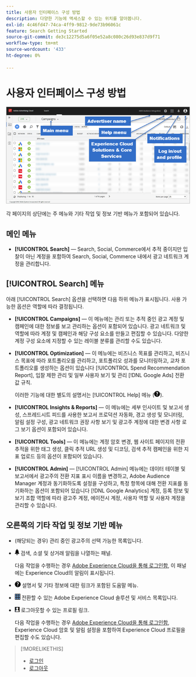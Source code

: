 ```yaml
---
title: 사용자 인터페이스 구성 방법
description: 다양한 기능에 액세스할 수 있는 위치를 알아봅니다.
exl-id: 4c46fd47-74ca-4ff9-9812-9de73b96061c
feature: Search Getting Started
source-git-commit: de3c12275d5a6f05e52a8c080c26d93e837d9f71
workflow-type: tm+mt
source-wordcount: '433'
ht-degree: 0%

---
```


# 사용자 인터페이스 구성 방법

![사용자 인터페이스](/help/search-social-commerce/assets/ui.png "사용자 인터페이스")

각 페이지의 상단에는 주 메뉴와 기타 작업 및 정보 기반 메뉴가 포함되어 있습니다.

## 메인 메뉴

* **[!UICONTROL Search]** — Search, Social, Commerce에서 추적 중이지만 입찰이 아닌 계정을 포함하여 Search, Social, Commerce 내에서 광고 네트워크 계정을 관리합니다.

## [!UICONTROL Search] 메뉴

아래 [!UICONTROL Search] 옵션을 선택하면 다음 하위 메뉴가 표시됩니다. 사용 가능한 옵션은 역할에 따라 결정됩니다.

* **[!UICONTROL Campaigns]** — 이 메뉴에는 관리 또는 추적 중인 광고 계정 및 캠페인에 대한 정보를 보고 관리하는 옵션이 포함되어 있습니다. 광고 네트워크 및 역할에 따라 계정 및 캠페인과 해당 구성 요소를 만들고 편집할 수 있습니다. 다양한 계정 구성 요소에 지정할 수 있는 레이블 분류를 관리할 수도 있습니다.

* **[!UICONTROL Optimization]** — 이 메뉴에는 비즈니스 목표를 관리하고, 비즈니스 목표에 따라 포트폴리오를 관리하고, 포트폴리오 성과를 모니터링하고, 교차 포트폴리오를 생성하는 옵션이 있습니다 [!UICONTROL Spend Recommendation Report], 입찰 제한 관리 및 일부 사용자 보기 및 관리 [!DNL Google Ads] 전환 값 규칙.

  이러한 기능에 대한 별도의 설명서는 [!UICONTROL Help] 메뉴 (![도움말 메뉴](/help/search-social-commerce/assets/help-main-menu.png "도움말 메뉴")).

* **[!UICONTROL Insights & Reports]** — 이 메뉴에는 세부 인사이트 및 보고서 생성, 스프레드시트 피드를 사용한 보고서 프로덕션 자동화, 경고 생성 및 모니터링, 알림 설정 구성, 광고 네트워크 권장 사항 보기 및 광고주 계정에 대한 변경 사항 로그 보기 옵션이 포함되어 있습니다.

* **[!UICONTROL Tools]** — 이 메뉴에는 계정 암호 변경, 웹 사이트 페이지의 전환 추적을 위한 태그 생성, 클릭 추적 URL 생성 및 디코딩, 검색 추적 캠페인을 위한 지표 업로드 등의 옵션이 포함되어 있습니다.

* **[!UICONTROL Admin]** — [!UICONTROL Admin] 메뉴에는 데이터 테이블 및 보고서에서 광고주의 전환 지표 표시 이름을 변경하고, Adobe Audience Manager 계정과 동기화하도록 설정을 구성하고, 특정 항목에 대해 전환 지표를 동기화하는 옵션이 포함되어 있습니다 [!DNL Google Analytics] 계정, 등록 정보 및 보기 조합 역할에 따라 광고주 계정, 에이전시 계정, 사용자 역할 및 사용자 계정을 관리할 수 있습니다.

## 오른쪽의 기타 작업 및 정보 기반 메뉴

* (해당되는 경우) 관리 중인 광고주의 선택 가능한 목록입니다.

* ![경고 알림](/help/search-social-commerce/assets/notifications-panel.png "경고 알림") 검색, 소셜 및 상거래 알림을 나열하는 패널.

  다음 작업을 수행하는 경우 [Adobe Experience Cloud을 통해 로그인함](log-in.md), 이 패널에는 Experience Cloud의 알림이 표시됩니다.

* ![도움말 메뉴](/help/search-social-commerce/assets/help-main-menu.png "도움말 메뉴") 설명서 및 기타 정보에 대한 링크가 포함된 도움말 메뉴.

* ![솔루션 전환기](/help/search-social-commerce/assets/menu-icon.png "솔루션 전환기") 전환할 수 있는 Adobe Experience Cloud 솔루션 및 서비스 목록입니다.

* ![사용자 프로필](/help/search-social-commerce/assets/user-profile.png "사용자 프로필") 로그아웃할 수 있는 프로필 링크.

  다음 작업을 수행하는 경우 [Adobe Experience Cloud을 통해 로그인함](log-in.md), Experience Cloud 암호 및 알림 설정을 포함하여 Experience Cloud 프로필을 편집할 수도 있습니다.

>[!MORELIKETHIS]
>
>* [로그인](log-in.md)
>* [로그아웃](log-out.md)
